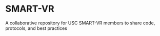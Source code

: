 # SMART-VR
A collaborative repository for USC SMART-VR members to share code, protocols, and best practices
